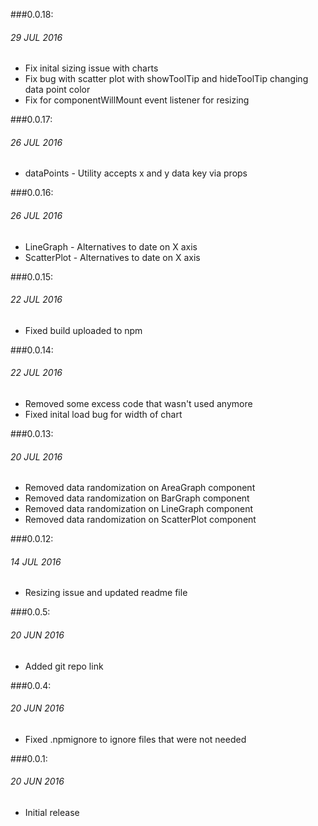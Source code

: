 ###0.0.18:
###### 29 JUL 2016
- Fix inital sizing issue with charts
- Fix bug with scatter plot with showToolTip and hideToolTip changing data point color
- Fix for componentWillMount event listener for resizing

###0.0.17:
###### 26 JUL 2016
- dataPoints - Utility accepts x and y data key via props

###0.0.16:
###### 26 JUL 2016
- LineGraph - Alternatives to date on X axis
- ScatterPlot - Alternatives to date on X axis

###0.0.15:
###### 22 JUL 2016
- Fixed build uploaded to npm

###0.0.14:
###### 22 JUL 2016
- Removed some excess code that wasn't used anymore
- Fixed inital load bug for width of chart

###0.0.13:
###### 20 JUL 2016
- Removed data randomization on AreaGraph component
- Removed data randomization on BarGraph component
- Removed data randomization on LineGraph component
- Removed data randomization on ScatterPlot component

###0.0.12:
###### 14 JUL 2016
- Resizing issue and updated readme file

###0.0.5:
###### 20 JUN 2016
- Added git repo link

###0.0.4:
###### 20 JUN 2016
- Fixed .npmignore to ignore files that were not needed

###0.0.1:
###### 20 JUN 2016
- Initial release
